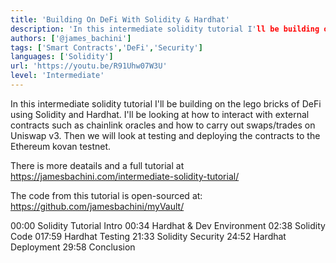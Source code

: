 ```yaml
---
title: 'Building On DeFi With Solidity & Hardhat'
description: 'In this intermediate solidity tutorial I'll be building on the lego bricks of DeFi using Solidity and Hardhat.'
authors: ['@james_bachini']
tags: ['Smart Contracts','DeFi','Security']
languages: ['Solidity']
url: 'https://youtu.be/R91Uhw07W3U'
level: 'Intermediate'
---
```


In this intermediate solidity tutorial I'll be building on the lego bricks of DeFi using Solidity and Hardhat. I'll be looking at how to interact with external contracts such as chainlink oracles and how to carry out swaps/trades on Uniswap v3. Then we will look at testing and deploying the contracts to the Ethereum kovan testnet.

There is more deatails and a full tutorial at https://jamesbachini.com/intermediate-solidity-tutorial/

The code from this tutorial is open-sourced at: https://github.com/jamesbachini/myVault/

00:00 Solidity Tutorial Intro
00:34 Hardhat & Dev Environment
02:38 Solidity Code
017:59 Hardhat Testing
21:33 Solidity Security
24:52 Hardhat Deployment
29:58 Conclusion